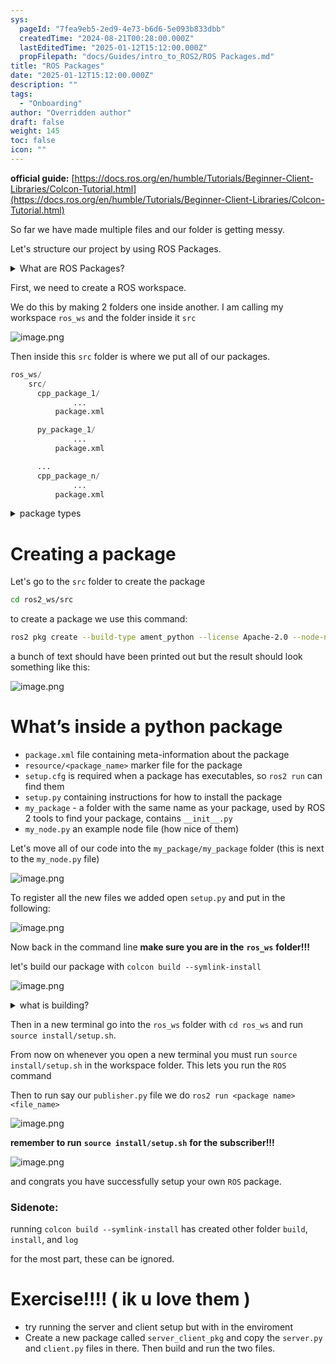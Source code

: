 ```yaml
---
sys:
  pageId: "7fea9eb5-2ed9-4e73-b6d6-5e093b833dbb"
  createdTime: "2024-08-21T00:28:00.000Z"
  lastEditedTime: "2025-01-12T15:12:00.000Z"
  propFilepath: "docs/Guides/intro_to_ROS2/ROS Packages.md"
title: "ROS Packages"
date: "2025-01-12T15:12:00.000Z"
description: ""
tags:
  - "Onboarding"
author: "Overridden author"
draft: false
weight: 145
toc: false
icon: ""
---
```


**official guide:** [https://docs.ros.org/en/humble/Tutorials/Beginner-Client-Libraries/Colcon-Tutorial.html](https://docs.ros.org/en/humble/Tutorials/Beginner-Client-Libraries/Colcon-Tutorial.html)

So far we have made multiple files and our folder is getting messy.

Let's structure our project by using ROS Packages.

<details>

<summary>What are ROS Packages?</summary>

ROS Packages are, as the name implies, packages of code that are highly sharable between ROS developers.

They consist of a folder, `package.xml` file, and source code

```python
      cpp_package_1/
		      ... imagine much code files here ..
          package.xml
```

</details>

First, we need to create a ROS workspace.

We do this by making 2 folders one inside another. I am calling my workspace `ros_ws` and the folder inside it `src`

![image.png](https://prod-files-secure.s3.us-west-2.amazonaws.com/d518164a-d88e-44d1-a4ee-3adb3bd8bce0/70706947-fd18-4537-a67b-e12946812d31/image.png?X-Amz-Algorithm=AWS4-HMAC-SHA256&X-Amz-Content-Sha256=UNSIGNED-PAYLOAD&X-Amz-Credential=ASIAZI2LB466XCCAGBAW%2F20250705%2Fus-west-2%2Fs3%2Faws4_request&X-Amz-Date=20250705T210819Z&X-Amz-Expires=3600&X-Amz-Security-Token=IQoJb3JpZ2luX2VjEEMaCXVzLXdlc3QtMiJHMEUCIQDCC0ey%2BsLCY85PIlfFUQaaW2YthbinCW86m%2Bze39upUQIgeUyoeKIGAvJf%2BOGtibXgUsxu9%2BleLKPBRJX3zLcvAhsq%2FwMITBAAGgw2Mzc0MjMxODM4MDUiDFnn6ED75br2mfTG6yrcA%2FlJSifuHYrKt8aq9t1Ci19hU5NS1jFHbnP488ZZamqGx8oTA5OksrHmAw%2BAerXgRWmBCwN5VIEfQ2ml0Bwn3edMRtJbNEcjPeROMAhRyEd6C6Gr%2B5gSoC3tq9as908nRcydazrSAPhdlVri1XjzBLFaaQthlyDf5wJRlPnO7SLpPLdkaXsrFx6lGVo%2BmFBNh93PZfBERAjioKXj358MGgm2hobMqm%2BVtf2AglPayLDjEUfFCwgTjGpanITfZ%2BbQXDJwSVRQHn9SfUkTR7VgF727ucvMLDN9BP3mqpM2y05BpIn0tBqzdV6Lp30LBWBRQkZe2xPsWbwNirZiTNhOynkI9FNoKmxC%2Fjkr8S24VdjmZvg6GeS7Y6X5GuO555WtQDudPpSvSeaGTDQfcKwknkhFz0WHiZMbMH3l34u6biNyoG%2Fau%2FKcbTG8m%2FH0MF2ZSwLetITk29itKBPL%2FqYQkWaOSj1RM9uqzcWOBcC6O4hbfyeIfR1cA78NypCJ9DT06M8pcZEvFdYT9wOa%2Fevqyz5RwrE399hx%2BSuYrxRyCO8O3ds145%2FbGE%2F%2FsG8lYBkopzNbDl7kVbWSq9CIoqcO1D62gC0cQ8JNjwH5lIX5sgvH07n9rByr470QqldkMIfjpcMGOqUBqrJ0E7TXYsdl7PXGu7JM7PI%2FYmBbBkMyFueZbZCJLDAarstsXaG5RvHC9l2JnDpBZnjWRdfbhYPvCnZI2Fhsb2ANeOF8m4Nt8jgs4awiZa79xLFLsySyRXPx%2BG6HUWukXOCQfGq1SdEiocuubam5QOqeqES7X0fXVz0er8CCXHWCBpXNfMf5NQ522K81hsPT95ui4E%2BZIcLLocNHaaWtjvNh%2FIIG&X-Amz-Signature=c68fea0100d66a5e3c3df6cb30e49cb0f329ffec820713e29cd021f300f81d81&X-Amz-SignedHeaders=host&x-amz-checksum-mode=ENABLED&x-id=GetObject)

Then inside this `src` folder is where we put all of our packages.

```python
ros_ws/
    src/
      cpp_package_1/
		      ...
          package.xml

      py_package_1/
		      ...
          package.xml

      ...
      cpp_package_n/
		      ...
          package.xml

```

<details>

<summary>package types</summary>

packages can be either `C++` or python.

the intern file structure is different for each but for this guide we will stick to creating python packages

</details>

# Creating a package

Let's go to the `src` folder to create the package

```bash
cd ros2_ws/src
```

to create a package we use this command:

```bash
ros2 pkg create --build-type ament_python --license Apache-2.0 --node-name my_node my_package
```

a bunch of text should have been printed out but the result should look something like this:

![image.png](https://prod-files-secure.s3.us-west-2.amazonaws.com/d518164a-d88e-44d1-a4ee-3adb3bd8bce0/e6cf1e3f-8512-4a3e-b131-079f800bf3e8/image.png?X-Amz-Algorithm=AWS4-HMAC-SHA256&X-Amz-Content-Sha256=UNSIGNED-PAYLOAD&X-Amz-Credential=ASIAZI2LB466XCCAGBAW%2F20250705%2Fus-west-2%2Fs3%2Faws4_request&X-Amz-Date=20250705T210819Z&X-Amz-Expires=3600&X-Amz-Security-Token=IQoJb3JpZ2luX2VjEEMaCXVzLXdlc3QtMiJHMEUCIQDCC0ey%2BsLCY85PIlfFUQaaW2YthbinCW86m%2Bze39upUQIgeUyoeKIGAvJf%2BOGtibXgUsxu9%2BleLKPBRJX3zLcvAhsq%2FwMITBAAGgw2Mzc0MjMxODM4MDUiDFnn6ED75br2mfTG6yrcA%2FlJSifuHYrKt8aq9t1Ci19hU5NS1jFHbnP488ZZamqGx8oTA5OksrHmAw%2BAerXgRWmBCwN5VIEfQ2ml0Bwn3edMRtJbNEcjPeROMAhRyEd6C6Gr%2B5gSoC3tq9as908nRcydazrSAPhdlVri1XjzBLFaaQthlyDf5wJRlPnO7SLpPLdkaXsrFx6lGVo%2BmFBNh93PZfBERAjioKXj358MGgm2hobMqm%2BVtf2AglPayLDjEUfFCwgTjGpanITfZ%2BbQXDJwSVRQHn9SfUkTR7VgF727ucvMLDN9BP3mqpM2y05BpIn0tBqzdV6Lp30LBWBRQkZe2xPsWbwNirZiTNhOynkI9FNoKmxC%2Fjkr8S24VdjmZvg6GeS7Y6X5GuO555WtQDudPpSvSeaGTDQfcKwknkhFz0WHiZMbMH3l34u6biNyoG%2Fau%2FKcbTG8m%2FH0MF2ZSwLetITk29itKBPL%2FqYQkWaOSj1RM9uqzcWOBcC6O4hbfyeIfR1cA78NypCJ9DT06M8pcZEvFdYT9wOa%2Fevqyz5RwrE399hx%2BSuYrxRyCO8O3ds145%2FbGE%2F%2FsG8lYBkopzNbDl7kVbWSq9CIoqcO1D62gC0cQ8JNjwH5lIX5sgvH07n9rByr470QqldkMIfjpcMGOqUBqrJ0E7TXYsdl7PXGu7JM7PI%2FYmBbBkMyFueZbZCJLDAarstsXaG5RvHC9l2JnDpBZnjWRdfbhYPvCnZI2Fhsb2ANeOF8m4Nt8jgs4awiZa79xLFLsySyRXPx%2BG6HUWukXOCQfGq1SdEiocuubam5QOqeqES7X0fXVz0er8CCXHWCBpXNfMf5NQ522K81hsPT95ui4E%2BZIcLLocNHaaWtjvNh%2FIIG&X-Amz-Signature=b19fdcb795c319fa390a06de4d75290fbad428d6fe7677050682d03a95c558db&X-Amz-SignedHeaders=host&x-amz-checksum-mode=ENABLED&x-id=GetObject)

# What’s inside a python package

- `package.xml` file containing meta-information about the package
- `resource/<package_name>` marker file for the package
- `setup.cfg` is required when a package has executables, so `ros2 run` can find them
- `setup.py` containing instructions for how to install the package
- `my_package` - a folder with the same name as your package, used by ROS 2 tools to find your package, contains `__init__.py`
- `my_node.py` an example node file (how nice of them)

Let's move all of our code into the `my_package/my_package` folder (this is next to the `my_node.py` file)

![image.png](https://prod-files-secure.s3.us-west-2.amazonaws.com/d518164a-d88e-44d1-a4ee-3adb3bd8bce0/9ce58f11-0da9-4d3e-b86d-506a9685d378/image.png?X-Amz-Algorithm=AWS4-HMAC-SHA256&X-Amz-Content-Sha256=UNSIGNED-PAYLOAD&X-Amz-Credential=ASIAZI2LB466XCCAGBAW%2F20250705%2Fus-west-2%2Fs3%2Faws4_request&X-Amz-Date=20250705T210819Z&X-Amz-Expires=3600&X-Amz-Security-Token=IQoJb3JpZ2luX2VjEEMaCXVzLXdlc3QtMiJHMEUCIQDCC0ey%2BsLCY85PIlfFUQaaW2YthbinCW86m%2Bze39upUQIgeUyoeKIGAvJf%2BOGtibXgUsxu9%2BleLKPBRJX3zLcvAhsq%2FwMITBAAGgw2Mzc0MjMxODM4MDUiDFnn6ED75br2mfTG6yrcA%2FlJSifuHYrKt8aq9t1Ci19hU5NS1jFHbnP488ZZamqGx8oTA5OksrHmAw%2BAerXgRWmBCwN5VIEfQ2ml0Bwn3edMRtJbNEcjPeROMAhRyEd6C6Gr%2B5gSoC3tq9as908nRcydazrSAPhdlVri1XjzBLFaaQthlyDf5wJRlPnO7SLpPLdkaXsrFx6lGVo%2BmFBNh93PZfBERAjioKXj358MGgm2hobMqm%2BVtf2AglPayLDjEUfFCwgTjGpanITfZ%2BbQXDJwSVRQHn9SfUkTR7VgF727ucvMLDN9BP3mqpM2y05BpIn0tBqzdV6Lp30LBWBRQkZe2xPsWbwNirZiTNhOynkI9FNoKmxC%2Fjkr8S24VdjmZvg6GeS7Y6X5GuO555WtQDudPpSvSeaGTDQfcKwknkhFz0WHiZMbMH3l34u6biNyoG%2Fau%2FKcbTG8m%2FH0MF2ZSwLetITk29itKBPL%2FqYQkWaOSj1RM9uqzcWOBcC6O4hbfyeIfR1cA78NypCJ9DT06M8pcZEvFdYT9wOa%2Fevqyz5RwrE399hx%2BSuYrxRyCO8O3ds145%2FbGE%2F%2FsG8lYBkopzNbDl7kVbWSq9CIoqcO1D62gC0cQ8JNjwH5lIX5sgvH07n9rByr470QqldkMIfjpcMGOqUBqrJ0E7TXYsdl7PXGu7JM7PI%2FYmBbBkMyFueZbZCJLDAarstsXaG5RvHC9l2JnDpBZnjWRdfbhYPvCnZI2Fhsb2ANeOF8m4Nt8jgs4awiZa79xLFLsySyRXPx%2BG6HUWukXOCQfGq1SdEiocuubam5QOqeqES7X0fXVz0er8CCXHWCBpXNfMf5NQ522K81hsPT95ui4E%2BZIcLLocNHaaWtjvNh%2FIIG&X-Amz-Signature=3dec30772f75bcc24ce3029b805c54ce3daa5082b03f3d4dd338e3e628a398db&X-Amz-SignedHeaders=host&x-amz-checksum-mode=ENABLED&x-id=GetObject)

To register all the new files we added open `setup.py` and put in the following:

![image.png](https://prod-files-secure.s3.us-west-2.amazonaws.com/d518164a-d88e-44d1-a4ee-3adb3bd8bce0/1cd7c262-4cae-4496-9d75-c178537d24a2/image.png?X-Amz-Algorithm=AWS4-HMAC-SHA256&X-Amz-Content-Sha256=UNSIGNED-PAYLOAD&X-Amz-Credential=ASIAZI2LB466XCCAGBAW%2F20250705%2Fus-west-2%2Fs3%2Faws4_request&X-Amz-Date=20250705T210819Z&X-Amz-Expires=3600&X-Amz-Security-Token=IQoJb3JpZ2luX2VjEEMaCXVzLXdlc3QtMiJHMEUCIQDCC0ey%2BsLCY85PIlfFUQaaW2YthbinCW86m%2Bze39upUQIgeUyoeKIGAvJf%2BOGtibXgUsxu9%2BleLKPBRJX3zLcvAhsq%2FwMITBAAGgw2Mzc0MjMxODM4MDUiDFnn6ED75br2mfTG6yrcA%2FlJSifuHYrKt8aq9t1Ci19hU5NS1jFHbnP488ZZamqGx8oTA5OksrHmAw%2BAerXgRWmBCwN5VIEfQ2ml0Bwn3edMRtJbNEcjPeROMAhRyEd6C6Gr%2B5gSoC3tq9as908nRcydazrSAPhdlVri1XjzBLFaaQthlyDf5wJRlPnO7SLpPLdkaXsrFx6lGVo%2BmFBNh93PZfBERAjioKXj358MGgm2hobMqm%2BVtf2AglPayLDjEUfFCwgTjGpanITfZ%2BbQXDJwSVRQHn9SfUkTR7VgF727ucvMLDN9BP3mqpM2y05BpIn0tBqzdV6Lp30LBWBRQkZe2xPsWbwNirZiTNhOynkI9FNoKmxC%2Fjkr8S24VdjmZvg6GeS7Y6X5GuO555WtQDudPpSvSeaGTDQfcKwknkhFz0WHiZMbMH3l34u6biNyoG%2Fau%2FKcbTG8m%2FH0MF2ZSwLetITk29itKBPL%2FqYQkWaOSj1RM9uqzcWOBcC6O4hbfyeIfR1cA78NypCJ9DT06M8pcZEvFdYT9wOa%2Fevqyz5RwrE399hx%2BSuYrxRyCO8O3ds145%2FbGE%2F%2FsG8lYBkopzNbDl7kVbWSq9CIoqcO1D62gC0cQ8JNjwH5lIX5sgvH07n9rByr470QqldkMIfjpcMGOqUBqrJ0E7TXYsdl7PXGu7JM7PI%2FYmBbBkMyFueZbZCJLDAarstsXaG5RvHC9l2JnDpBZnjWRdfbhYPvCnZI2Fhsb2ANeOF8m4Nt8jgs4awiZa79xLFLsySyRXPx%2BG6HUWukXOCQfGq1SdEiocuubam5QOqeqES7X0fXVz0er8CCXHWCBpXNfMf5NQ522K81hsPT95ui4E%2BZIcLLocNHaaWtjvNh%2FIIG&X-Amz-Signature=577287c5b7b88fe0b4c8fed2b4247613ee5d90bfcd00caf46d8e8259f13f6f9e&X-Amz-SignedHeaders=host&x-amz-checksum-mode=ENABLED&x-id=GetObject)

Now back in the command line **make sure you are in the** **`ros_ws`** **folder!!!**

let's build our package with `colcon build --symlink-install`

![image.png](https://prod-files-secure.s3.us-west-2.amazonaws.com/d518164a-d88e-44d1-a4ee-3adb3bd8bce0/2f2a0d27-b173-48fd-b189-5f5c0ce65619/image.png?X-Amz-Algorithm=AWS4-HMAC-SHA256&X-Amz-Content-Sha256=UNSIGNED-PAYLOAD&X-Amz-Credential=ASIAZI2LB466XCCAGBAW%2F20250705%2Fus-west-2%2Fs3%2Faws4_request&X-Amz-Date=20250705T210819Z&X-Amz-Expires=3600&X-Amz-Security-Token=IQoJb3JpZ2luX2VjEEMaCXVzLXdlc3QtMiJHMEUCIQDCC0ey%2BsLCY85PIlfFUQaaW2YthbinCW86m%2Bze39upUQIgeUyoeKIGAvJf%2BOGtibXgUsxu9%2BleLKPBRJX3zLcvAhsq%2FwMITBAAGgw2Mzc0MjMxODM4MDUiDFnn6ED75br2mfTG6yrcA%2FlJSifuHYrKt8aq9t1Ci19hU5NS1jFHbnP488ZZamqGx8oTA5OksrHmAw%2BAerXgRWmBCwN5VIEfQ2ml0Bwn3edMRtJbNEcjPeROMAhRyEd6C6Gr%2B5gSoC3tq9as908nRcydazrSAPhdlVri1XjzBLFaaQthlyDf5wJRlPnO7SLpPLdkaXsrFx6lGVo%2BmFBNh93PZfBERAjioKXj358MGgm2hobMqm%2BVtf2AglPayLDjEUfFCwgTjGpanITfZ%2BbQXDJwSVRQHn9SfUkTR7VgF727ucvMLDN9BP3mqpM2y05BpIn0tBqzdV6Lp30LBWBRQkZe2xPsWbwNirZiTNhOynkI9FNoKmxC%2Fjkr8S24VdjmZvg6GeS7Y6X5GuO555WtQDudPpSvSeaGTDQfcKwknkhFz0WHiZMbMH3l34u6biNyoG%2Fau%2FKcbTG8m%2FH0MF2ZSwLetITk29itKBPL%2FqYQkWaOSj1RM9uqzcWOBcC6O4hbfyeIfR1cA78NypCJ9DT06M8pcZEvFdYT9wOa%2Fevqyz5RwrE399hx%2BSuYrxRyCO8O3ds145%2FbGE%2F%2FsG8lYBkopzNbDl7kVbWSq9CIoqcO1D62gC0cQ8JNjwH5lIX5sgvH07n9rByr470QqldkMIfjpcMGOqUBqrJ0E7TXYsdl7PXGu7JM7PI%2FYmBbBkMyFueZbZCJLDAarstsXaG5RvHC9l2JnDpBZnjWRdfbhYPvCnZI2Fhsb2ANeOF8m4Nt8jgs4awiZa79xLFLsySyRXPx%2BG6HUWukXOCQfGq1SdEiocuubam5QOqeqES7X0fXVz0er8CCXHWCBpXNfMf5NQ522K81hsPT95ui4E%2BZIcLLocNHaaWtjvNh%2FIIG&X-Amz-Signature=9b0cd70526d27ec3dacc88ead9f031dc5a945cee6105b63dfcd6194176231f22&X-Amz-SignedHeaders=host&x-amz-checksum-mode=ENABLED&x-id=GetObject)

<details>

<summary>what is building?</summary>

if you are a CS major at Rose-Hulman you will learn the answer to this in CSSE132

but TLDR; is it combines all the code files into one program that can be run easily 

</details>

Then in a new terminal go into the `ros_ws` folder with `cd ros_ws` and run `source install/setup.sh`. 

From now on whenever you open a new terminal you must run `source install/setup.sh` in the workspace folder. This lets you run the `ROS` command

Then to run say our `publisher.py` file we do `ros2 run <package name> <file_name>`

![image.png](https://prod-files-secure.s3.us-west-2.amazonaws.com/d518164a-d88e-44d1-a4ee-3adb3bd8bce0/4f4b1219-3a44-4632-aa0a-ce3471699f59/image.png?X-Amz-Algorithm=AWS4-HMAC-SHA256&X-Amz-Content-Sha256=UNSIGNED-PAYLOAD&X-Amz-Credential=ASIAZI2LB466XCCAGBAW%2F20250705%2Fus-west-2%2Fs3%2Faws4_request&X-Amz-Date=20250705T210819Z&X-Amz-Expires=3600&X-Amz-Security-Token=IQoJb3JpZ2luX2VjEEMaCXVzLXdlc3QtMiJHMEUCIQDCC0ey%2BsLCY85PIlfFUQaaW2YthbinCW86m%2Bze39upUQIgeUyoeKIGAvJf%2BOGtibXgUsxu9%2BleLKPBRJX3zLcvAhsq%2FwMITBAAGgw2Mzc0MjMxODM4MDUiDFnn6ED75br2mfTG6yrcA%2FlJSifuHYrKt8aq9t1Ci19hU5NS1jFHbnP488ZZamqGx8oTA5OksrHmAw%2BAerXgRWmBCwN5VIEfQ2ml0Bwn3edMRtJbNEcjPeROMAhRyEd6C6Gr%2B5gSoC3tq9as908nRcydazrSAPhdlVri1XjzBLFaaQthlyDf5wJRlPnO7SLpPLdkaXsrFx6lGVo%2BmFBNh93PZfBERAjioKXj358MGgm2hobMqm%2BVtf2AglPayLDjEUfFCwgTjGpanITfZ%2BbQXDJwSVRQHn9SfUkTR7VgF727ucvMLDN9BP3mqpM2y05BpIn0tBqzdV6Lp30LBWBRQkZe2xPsWbwNirZiTNhOynkI9FNoKmxC%2Fjkr8S24VdjmZvg6GeS7Y6X5GuO555WtQDudPpSvSeaGTDQfcKwknkhFz0WHiZMbMH3l34u6biNyoG%2Fau%2FKcbTG8m%2FH0MF2ZSwLetITk29itKBPL%2FqYQkWaOSj1RM9uqzcWOBcC6O4hbfyeIfR1cA78NypCJ9DT06M8pcZEvFdYT9wOa%2Fevqyz5RwrE399hx%2BSuYrxRyCO8O3ds145%2FbGE%2F%2FsG8lYBkopzNbDl7kVbWSq9CIoqcO1D62gC0cQ8JNjwH5lIX5sgvH07n9rByr470QqldkMIfjpcMGOqUBqrJ0E7TXYsdl7PXGu7JM7PI%2FYmBbBkMyFueZbZCJLDAarstsXaG5RvHC9l2JnDpBZnjWRdfbhYPvCnZI2Fhsb2ANeOF8m4Nt8jgs4awiZa79xLFLsySyRXPx%2BG6HUWukXOCQfGq1SdEiocuubam5QOqeqES7X0fXVz0er8CCXHWCBpXNfMf5NQ522K81hsPT95ui4E%2BZIcLLocNHaaWtjvNh%2FIIG&X-Amz-Signature=703223131451b15eb20bbe6bbbeca753ac5ed2de491d845698df19375927dafd&X-Amz-SignedHeaders=host&x-amz-checksum-mode=ENABLED&x-id=GetObject)

**remember to run** **`source install/setup.sh`** **for the subscriber!!!**

![image.png](https://prod-files-secure.s3.us-west-2.amazonaws.com/d518164a-d88e-44d1-a4ee-3adb3bd8bce0/02121119-dad4-49ec-8356-c956108b4243/image.png?X-Amz-Algorithm=AWS4-HMAC-SHA256&X-Amz-Content-Sha256=UNSIGNED-PAYLOAD&X-Amz-Credential=ASIAZI2LB466XCCAGBAW%2F20250705%2Fus-west-2%2Fs3%2Faws4_request&X-Amz-Date=20250705T210819Z&X-Amz-Expires=3600&X-Amz-Security-Token=IQoJb3JpZ2luX2VjEEMaCXVzLXdlc3QtMiJHMEUCIQDCC0ey%2BsLCY85PIlfFUQaaW2YthbinCW86m%2Bze39upUQIgeUyoeKIGAvJf%2BOGtibXgUsxu9%2BleLKPBRJX3zLcvAhsq%2FwMITBAAGgw2Mzc0MjMxODM4MDUiDFnn6ED75br2mfTG6yrcA%2FlJSifuHYrKt8aq9t1Ci19hU5NS1jFHbnP488ZZamqGx8oTA5OksrHmAw%2BAerXgRWmBCwN5VIEfQ2ml0Bwn3edMRtJbNEcjPeROMAhRyEd6C6Gr%2B5gSoC3tq9as908nRcydazrSAPhdlVri1XjzBLFaaQthlyDf5wJRlPnO7SLpPLdkaXsrFx6lGVo%2BmFBNh93PZfBERAjioKXj358MGgm2hobMqm%2BVtf2AglPayLDjEUfFCwgTjGpanITfZ%2BbQXDJwSVRQHn9SfUkTR7VgF727ucvMLDN9BP3mqpM2y05BpIn0tBqzdV6Lp30LBWBRQkZe2xPsWbwNirZiTNhOynkI9FNoKmxC%2Fjkr8S24VdjmZvg6GeS7Y6X5GuO555WtQDudPpSvSeaGTDQfcKwknkhFz0WHiZMbMH3l34u6biNyoG%2Fau%2FKcbTG8m%2FH0MF2ZSwLetITk29itKBPL%2FqYQkWaOSj1RM9uqzcWOBcC6O4hbfyeIfR1cA78NypCJ9DT06M8pcZEvFdYT9wOa%2Fevqyz5RwrE399hx%2BSuYrxRyCO8O3ds145%2FbGE%2F%2FsG8lYBkopzNbDl7kVbWSq9CIoqcO1D62gC0cQ8JNjwH5lIX5sgvH07n9rByr470QqldkMIfjpcMGOqUBqrJ0E7TXYsdl7PXGu7JM7PI%2FYmBbBkMyFueZbZCJLDAarstsXaG5RvHC9l2JnDpBZnjWRdfbhYPvCnZI2Fhsb2ANeOF8m4Nt8jgs4awiZa79xLFLsySyRXPx%2BG6HUWukXOCQfGq1SdEiocuubam5QOqeqES7X0fXVz0er8CCXHWCBpXNfMf5NQ522K81hsPT95ui4E%2BZIcLLocNHaaWtjvNh%2FIIG&X-Amz-Signature=743924eb2d42c89537b501ad66bd7b1adfc194d58db747bc318f9d25eb21f701&X-Amz-SignedHeaders=host&x-amz-checksum-mode=ENABLED&x-id=GetObject)

and congrats you have successfully setup your own `ROS` package.

### Sidenote:

running `colcon build --symlink-install` has created other folder `build`, `install`, and `log`

for the most part, these can be ignored.

# Exercise!!!! ( ik u love them )

- try running the server and client setup but with in the enviroment
- Create a new package called `server_client_pkg` and copy the `server.py` and `client.py` files in there. Then build and run the two files.
